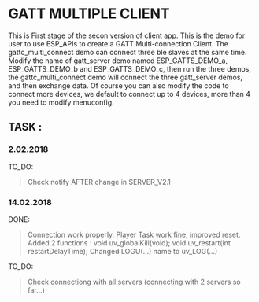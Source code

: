 # GATT MULTIPLE CLIENT

This is First stage of the secon version of client app.
This is the demo for user to use ESP_APIs to create a GATT Multi-connection Client.
The gattc_multi_connect demo can connect three ble slaves at the same time.
Modify the name of gatt_server demo named ESP_GATTS_DEMO_a, ESP_GATTS_DEMO_b and ESP_GATTS_DEMO_c, then run the three demos,
the gattc_multi_connect demo will connect the three gatt_server demos, and then exchange data.
Of course you can also modify the code to connect more devices, we default to connect up to 4 devices, more than 4 you need to modify menuconfig.

## TASK :

### 2.02.2018
TO_DO:
>Check notify AFTER change in SERVER_V2.1

### 14.02.2018
DONE:
>Connection work properly. Player Task work fine, improved reset.
>Added 2 functions :
>void uv_globalKill(void);
>void uv_restart(int restartDelayTime);
>Changed LOGU(...) name to uv_LOG(...)

TO_DO:
>Check connectiong with all servers (connecting with 2 servers so far...)
